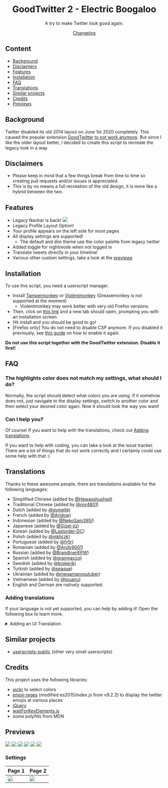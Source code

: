 <div align="center">
  <h1>GoodTwitter 2 - Electric Boogaloo</h1>

  A try to make Twitter look good again.

  [Changelog](https://github.com/Bl4Cc4t/GoodTwitter2/blob/master/doc/changelog.md)

</div>

## Content
- [Background](#background)
- [Disclaimers](#disclaimers)
- [Features](#features)
- [Installation](#installation)
- [FAQ](#faq)
- [Translations](#translations)
- [Similar projects](#similar-projects)
- [Credits](#credits)
- [Previews](#previews)


## Background
Twitter disabled its old 2014 layout on June 1st 2020 completely. This caused the popular extension [GoodTwitter](https://github.com/ZusorCode/GoodTwitter) [to not work anymore](https://twitter.com/ZusorOW/status/1258885451055800320). But since I like the older layout better, I decided to create this script to recreate the legacy look in a way.

## Disclaimers
- Please keep in mind that a few things break from time to time so creating pull requests and/or issues is appreciated.
- This is by no means a full recreation of the old design, it is more like a hybrid between the two.

## Features
- Legacy Navbar is back!
  ![](doc/img/navbar.png)
- Legacy Profile Layout Option!
- Your profile appears on the left side for most pages
- All display settings are supported!
  - The default and dim theme use the color palette from legacy twitter
- Added toggle for nightmode when not logged in
- Translate tweets directly in your timeline!
- Various other custom settings, take a look at the [previews](#previews)

## Installation
To use this script, you need a userscript manager.

- Install [Tampermonkey](https://www.tampermonkey.net/) or [Violentmonkey](https://violentmonkey.github.io/get-it/) (Greasemonkey is not supported at the moment)
  - Violentmonkey may work better with very old Firefox versions.
- Then, click on [this link](https://github.com/Bl4Cc4t/GoodTwitter2/raw/master/twitter.gt2eb.user.js) and a new tab should open, prompting you with an installation screen.
- Hit install and you should be good to go!
- [Firefox only] You do not need to disable CSP anymore. If you disabled it previously, see [this guide](https://github.com/Bl4Cc4t/GoodTwitter2/blob/master/doc/firefox-csp.md) on how to enable it again.

**Do not use this script together with the GoodTwitter extension. Disable it first!**

## FAQ
### The highlights color does not match my settings, what should I do?
Normally, the script should detect what colors you are using.
If it somehow does not, just navigate to the display settings, switch to another color and then select your desired color again.
Now it should look the way you want!

### Can I help you?
Of course! If you want to help with the translations, check out [Adding translations](#adding-translations).

If you want to help with coding, you can take a look at the issue tracker. There are a lot of things that do not work correctly and I certainly could use some help with that :)

## Translations
Thanks to these awesome people, there are translations available for the following languages:
- Simplified Chinese (added by [@Hewasshushed](https://github.com/Hewasshushed))
- Traditional Chinese (added by [@roy4801](https://github.com/roy4801))
- Dutch (added by [@gvmelle](https://github.com/gvmelle))
- French (added by [@Aridow](https://github.com/Aridow))
- Indonesian (added by [@NekoSam395!](https://github.com/NekoSam395))
- Japanese (added by [@Gizel-jiz](https://github.com/Gizel-jiz))
- Korean (added by [@Lastorder-DC](https://github.com/Lastorder-DC))
- Polish (added by [@mkljczk](https://github.com/mkljczk))
- Portuguese (added by [@fr0r](https://github.com/fr0r))
- Romanian (added by [@Andy9001](https://github.com/Andy9001))
- Russian (added by [@BrandtnerKPW](https://github.com/BrandtnerKPW))
- Spanish (added by [@granmacco](https://github.com/granmacco))
- Swedish (added by [@krokerik](https://github.com/krokerik))
- Turkish (added by [@seaque](https://github.com/seaque))
- Ukrainian (added by [@megamanyoutuber](https://github.com/megamanyoutuber))
- Vietnamese (added by [@touanu](https://github.com/touanu))
- English and German are natively supported.

### Adding translations
If your language is not yet supported, you can help by adding it!
Open the following box to learn more.

<details>
  <summary>Adding an UI Translation</summary>

  - Switch to the dev branch.
  - Go to the i18n folder.
  - If a translation does not yet exist for your language:
    - Fork the repo
    - Duplicate the `en.yml` file and change the file name accordingly (i.e. `ja.yml` or `nl.yml`).
      - You can get the language id by pressing <kbd>Ctrl</kbd>+<kbd>U</kbd> on the twitter page and looking at the second line:
![](https://i.imgur.com/AarcTav.png)

    - Then, translate all strings and create a pull request.
      - For all the strings in the first paragraph: Please use the official translations on twitter if you can.
    - You can also of course search for potential spelling mistakes or the likes and correct them for existing translations!
    - New strings will be added sometimes (e.g. for new settings). They will end with a `TODO` comment so you can spot them easier!

  If you don't know how to use git, you can also create an new issue with your translation.

  If you do so, please make sure to wrap the content of your file in backticks, like this:
  ````
  ```content```
  ````
</details>

## Similar projects
- [userscripts-public](https://github.com/Bl4Cc4t/userscripts-public) (other very small userscripts)

## Credits
This project uses the following libraries:
- [pickr](https://github.com/Simonwep/pickr) to select colors
- [emoji-regex](https://github.com/mathiasbynens/emoji-regex) (modified es2015/index.js from v9.2.2) to display the twitter emojis at various places
- [jQuery](https://jquery.com)
- [waitForKeyElements.js](https://gist.github.com/BrockA/2625891)
- some polyfills from MDN

## Previews
[![](doc/img/home-1.png)](https://raw.githubusercontent.com/Bl4Cc4t/GoodTwitter2/master/doc/img/home-1.png)
[![](doc/img/profile-1.png)](https://raw.githubusercontent.com/Bl4Cc4t/GoodTwitter2/master/doc/img/profile-1.png)
[![](doc/img/profile-2.png)](https://raw.githubusercontent.com/Bl4Cc4t/GoodTwitter2/master/doc/img/profile-2.png)
[![](doc/img/tweet.png)](https://raw.githubusercontent.com/Bl4Cc4t/GoodTwitter2/master/doc/img/tweet.png)
[![](doc/img/home-2.png)](https://raw.githubusercontent.com/Bl4Cc4t/GoodTwitter2/master/doc/img/home-2.png)
[![](doc/img/home-2.png)](https://raw.githubusercontent.com/Bl4Cc4t/GoodTwitter2/master/doc/img/home-2.png)

### Settings
Page 1 | Page 2
-|-
[![](doc/img/settings-1.png)](https://raw.githubusercontent.com/Bl4Cc4t/GoodTwitter2/master/doc/img/settings-1.png) | [![](doc/img/settings-2.png)](https://raw.githubusercontent.com/Bl4Cc4t/GoodTwitter2/master/doc/img/settings-2.png)
